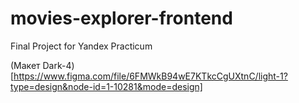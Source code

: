 # movies-explorer-frontend
 Final Project for Yandex Practicum

 (Макет Dark-4)[https://www.figma.com/file/6FMWkB94wE7KTkcCgUXtnC/light-1?type=design&node-id=1-10281&mode=design]